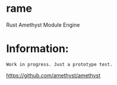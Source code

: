 # rame
 Rust
 Amethyst
 Module
 Engine
 
# Information:
	Work in progress. Just a prototype test.
	
	
https://github.com/amethyst/amethyst